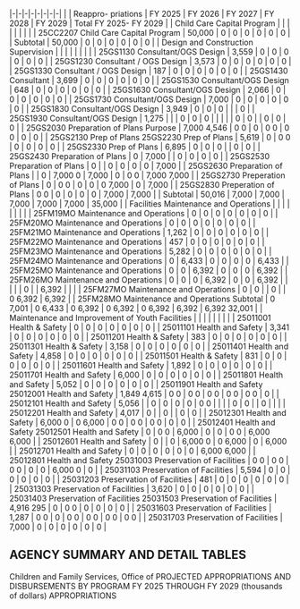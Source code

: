 |-|-|-|-|-|-|-|-|
| | Reappro-  priations | FY 2025 | FY 2026 | FY 2027 | FY 2028 | FY 2029 | Total FY 2025- FY 2029 |
| Child Care Capital Program | | | | | | | |
| 25CC2207 Child Care Capital Program | 50,000 | 0 | 0 | 0 | 0 | 0 | 0 |
| Subtotal | 50,000 | 0 | 0 | 0 | 0 | 0 | 0 |
| Design and Construction Supervision | | | | | | | |
| 25GS1130 Consultant/OGS Design | 3,559 | 0 | 0 | 0 | 0 | 0 | 0 |
| 25GS1230 Consultant / OGS Design | 3,573 | 0 | 0 | 0 | 0 | 0 | 0 |
| 25GS1330 Consultant / OGS Design | 187 | 0 | 0 | 0 | 0 | 0 | 0 |
| 25GS1430 Consultant | 3,699 | 0 | 0 | 0 | 0 | 0 | 0 |
| 25GS1530 Consultant/OGS Design | 648 | 0 | 0 | 0 | 0 | 0 | 0 |
| 25GS1630 Consultant/OGS Design | 2,066 | 0 | 0 | 0 | 0 | 0 | 0 |
| 25GS1730 Consultant/OGS Design | 7,000 | 0 | 0 | 0 | 0 | 0 | 0 |
| 25GS1830 Consultant/OGS Design | 3,949 | 0 | 0 | 0 | | | 0 |
| 25GS1930 Consultant/OGS Design | 1,275 | | | 0 | 0 | 0 | |
| | | 0 | 0 | | 0 | 0 | 0 |
| 25GS2030 Preparation of Plans Purpose | 7,000  4,546 | 0  0 | 0 | 0  0 | 0  0 | 0 | 0 |
| 25GS2130 Prep of Plans 25GS2230 Prep of Plans | 5,619 | 0 | 0  0 | 0 | 0 | 0 | 0 |
| 25GS2330 Prep of Plans | 6,895 | 0 | 0 | 0 | | 0 | 0 |
| 25GS2430 Preparation of Plans | 0 | 7,000 | | 0 | 0 | 0 | 0 |
| 25GS2530 Preparation of Plans | 0 | | 0 | 0 | 0 | 0 | 7,000 |
| 25GS2630 Preparation of Plans | | 0 | 7,000  0 | 7,000 | 0 | 0  0 | 7,000  7,000 |
| 25GS2730 Preperation of Plans | 0 | 0  0 | 0 | 0 | 0  7,000 | 0 | 7,000 |
| 25GS2830 Preperation of Plans | 0  0 | 0 | 0 | 0 | 0 | 7,000 | 7,000 |
| Subtotal | 50,016 | 7,000 | 7,000 | 7,000 | 7,000 | 7,000 | 35,000 |
| Facilities Maintenance and Operations | | | | | | | |
| 25FM19MO Maintenance and Operations | 0 | 0 | 0 | 0 | 0 | 0 | 0 |
| 25FM20MO Maintenance and Operations | 0 | 0 | 0 | 0 | 0 | 0 | 0 |
| 25FM21MO Maintenance and Operations | 1,262 | 0 | 0 | 0 | 0 | 0 | 0 |
| 25FM22MO Maintenance and Operations | 457 | 0 | 0 | 0 | 0 | 0 | 0 |
| 25FM23MO Maintenance and Operations | 5,282 | 0 | 0 | 0 | 0 | 0 | 0 |
| 25FM24MO Maintenance and Operations | 0 | 6,433 | 0 | 0 | 0 | 0 | 6,433 |
| 25FM25MO Maintenance and Operations | 0 | 0 | 6,392 | 0 | 0 | 0 | 6,392 |
| 25FM26MO Maintenance and Operations | 0 | 0 | 0 | 6,392 | 0 | 0 | 6,392 |
| | | | 0 | | 6,392 | | |
| 25FM27MO Maintenance and Operations | 0 | 0 | | 0 | | 0  6,392 | 6,392 |
| 25FM28MO Maintenance and Operations Subtotal | 0  7,001 | 0  6,433 | 0  6,392 | 0  6,392 | 0  6,392 | 6,392 | 6,392  32,001 |
| Maintenance and Improvement of Youth Facilities | | | | | | | |
| 25011001 Health & Safety | 0 | 0 | 0 | 0 | 0 | 0 | 0 |
| 25011101 Health and Safety | 3,341 | 0 | 0 | 0 | 0 | 0 | 0 |
| 25011201 Health & Safety | 383 | 0 | 0 | 0 | 0 | 0 | 0 |
| 25011301 Health & Safety | 3,158 | 0 | 0 | 0 | 0 | 0 | 0 |
| 25011401 Health and Safety | 4,858 | 0 | 0 | 0 | 0 | 0 | 0 |
| 25011501 Health & Safety | 831 | 0 | 0 | 0 | 0 | 0 | 0 |
| 25011601 Health and Safety | 1,892 | 0 | 0 | 0 | 0 | 0 | 0 |
| 25011701 Health and Safety | 6,000 | 0 | 0 | 0 | 0 | 0 | 0 |
| 25011801 Health and Safety | 5,052 | 0 | 0 | 0 | 0 | 0 | 0 |
| 25011901 Health and Safety 25012001 Health and Safety | 1,849  4,615 | 0  0 | 0  0 | 0  0 | 0  0 | 0  0 | 0 |
| 25012101 Health and Safety | 5,056 | | 0 | 0 | 0 | 0 | 0  0 |
| | | 0 | 0 | | 0 | | |
| 25012201 Health and Safety | 4,017 | 0 | | 0 | | 0 | 0 |
| 25012301 Health and Safety | 6,000  0 | 0  6,000 | 0  0 | 0  0 | 0  0 | 0 | 0 |
| 25012401 Health and Safety 25012501 Health and Safety | 0 | 0  0 | 6,000 | 0 | 0 | 0  0 | 6,000  6,000 |
| 25012601 Health and Safety | 0 | | 0 | 6,000  0 | 0  6,000 | 0 | 6,000 |
| 25012701 Health and Safety | 0 | 0 | 0 | 0 | 0 | 0 | 6,000  6,000 |
| 25012801 Health and Safety 25031003 Preservation of Facilities | 0  0 | 0  0 | 0  0 | 0 | 0 | 6,000  0 | 0 |
| 25031103 Preservation of Facilities | 5,594 | 0 | 0 | 0 | 0 | 0 | 0 |
| 25031203 Preservation of Facilities | 481 | 0 | 0 | 0 | 0 | 0 | 0 |
| 25031303 Preservation of Facilities | 3,620 | 0 | 0 | 0 | 0 | 0 | 0 |
| 25031403 Preservation of Facilities 25031503 Preservation of Facilities | 4,916  295 | 0 | 0  0 | 0 | 0 | 0 | 0 |
| 25031603 Preservation of Facilities | 1,287 | 0  0 | 0 | 0  0 | 0  0 | 0  0 | 0  0 |
| 25031703 Preservation of Facilities | 7,000 | 0 | 0 | 0 | 0 | 0 | 0 |

## **AGENCY SUMMARY AND DETAIL TABLES**

Children and Family Services, Office of PROJECTED APPROPRIATIONS AND DISBURSEMENTS BY PROGRAM FY 2025 THROUGH FY 2029 (thousands of dollars) APPROPRIATIONS